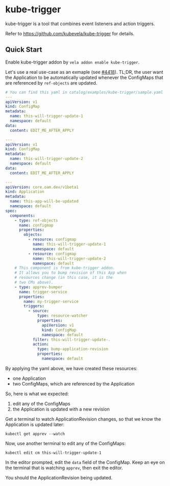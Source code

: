 # kube-trigger

kube-trigger is a tool that combines event listeners and action triggers.

Refer to https://github.com/kubevela/kube-trigger for details.

## Quick Start

Enable kube-trigger addon by `vela addon enable kube-trigger`.

Let's use a real use-case as an exmaple (see [#4418](https://github.com/kubevela/kubevela/issues/4418)). TL;DR, the user want the Application to be automatically
updated whenever the ConfigMaps that are referenced by `ref-objects` are updated.

```yaml
# You can find this yaml in catalog/examples/kube-trigger/sample.yaml
---
apiVersion: v1
kind: ConfigMap
metadata:
  name: this-will-trigger-update-1
  namespace: default
data:
  content: EDIT_ME_AFTER_APPLY

---
apiVersion: v1
kind: ConfigMap
metadata:
  name: this-will-trigger-update-2
  namespace: default
data:
  content: EDIT_ME_AFTER_APPLY

---
apiVersion: core.oam.dev/v1beta1
kind: Application
metadata:
  name: this-app-will-be-updated
  namespace: default
spec:
  components:
    - type: ref-objects
      name: configmap
      properties:
        objects:
          - resource: configmap
            name: this-will-trigger-update-1
            namespace: default
          - resource: configmap
            name: this-will-trigger-update-2
            namespace: default
    # This component is from kube-trigger addon.
    # It allows you to bump revision of this App when
    # resources change (in this case, it is the
    # two CMs above).
    - type: apprev-bumper
      name: trigger-service
      properties:
        name: my-trigger-service
        triggers: 
          - source: 
              type: resource-watcher
              properties:
                apiVersion: v1
                kind: ConfigMap
                namespace: default
            filter: this-will-trigger-update-.
            action:
              type: bump-application-revision
              properties:
                namespace: default
```

By applying the yaml above, we have created these resources:

- one Application
- two ConfigMaps, which are referenced by the Application

So, here is what we expected:

1. edit any of the ConfigMaps
2. the Application is updated with a new revision

Get a terminal to watch ApplicationRevision changes, so that we know the Application is updated later:

`kubectl get apprev --watch`

Now, use another terminal to edit any of the ConfigMaps:

`kubectl edit cm this-will-trigger-update-1`

In the editor prompted, edit the `data` field of the ConfigMap. Keep an eye on the terminal that is watching `apprev`, then exit the editor.

You should the ApplicationRevision being updated.
